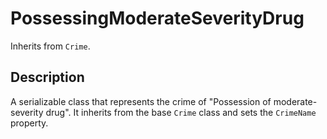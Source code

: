 # PossessingModerateSeverityDrug

Inherits from `Crime`.

## Description

A serializable class that represents the crime of "Possession of moderate-severity drug". It inherits from the base `Crime` class and sets the `CrimeName` property.
